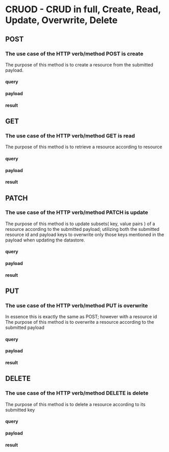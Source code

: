 # CRUOD - CRUD in full, Create, Read, Update, Overwrite, Delete

## POST
### The use case of the HTTP verb/method POST is create

The purpose of this method is to create a resource from the submitted payload.

#### query

#### payload

#### result

## GET
### The use case of the HTTP verb/method GET is read

The purpose of this method is to retrieve a resource according to resource

#### query

#### payload

#### result

## PATCH
### The use case of the HTTP verb/method PATCH is update

The purpose of this method is to update subsets( key, value pairs ) of a resource according to the submitted payload; utilizing both the submitted resource id and payload keys to overwrite only those keys mentioned in the payload when updating the datastore.

#### query

#### payload

#### result

## PUT
### The use case of the HTTP verb/method PUT is overwrite

In essence this is exactly the same as POST; however with a resource id
The purpose of this method is to overwrite a resource according to the submitted payload

#### query

#### payload

#### result

## DELETE
### The use case of the HTTP verb/method DELETE is delete

The purpose of this method is to delete a resource according to its submitted key

#### query

#### payload

#### result
